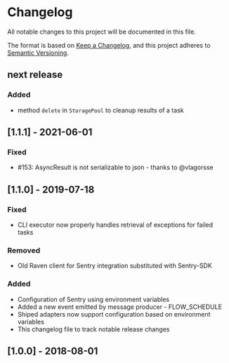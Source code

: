# Changelog
All notable changes to this project will be documented in this file.

The format is based on [Keep a Changelog](https://keepachangelog.com/en/1.0.0/),
and this project adheres to [Semantic Versioning](https://semver.org/spec/v2.0.0.html).

## next release
### Added
- method `delete` in `StoragePool` to cleanup results of a task

## [1.1.1] - 2021-06-01
### Fixed
- #153: AsyncResult is not serializable to json - thanks to @vlagorsse

## [1.1.0] - 2019-07-18
### Fixed
- CLI executor now properly handles retrieval of exceptions for failed tasks

### Removed
- Old Raven client for Sentry integration substituted with Sentry-SDK

### Added
- Configuration of Sentry using environment variables
- Added a new event emitted by message producer - FLOW_SCHEDULE
- Shiped adapters now support configuration based on environment variables
- This changelog file to track notable release changes

## [1.0.0] - 2018-08-01
